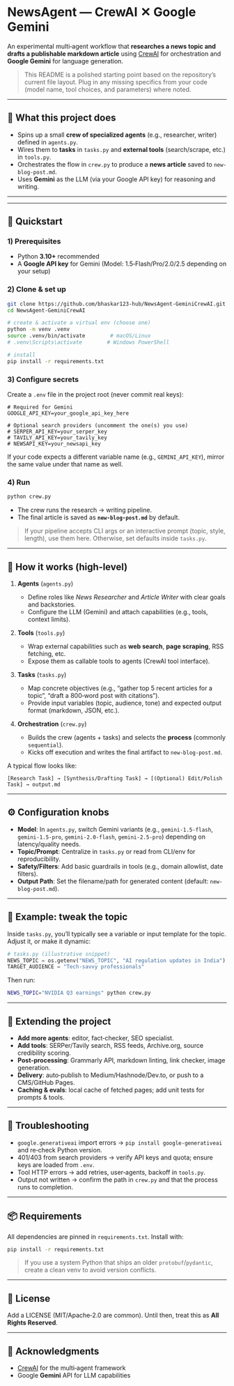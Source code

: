 # NewsAgent — CrewAI ✕ Google Gemini

An experimental multi‑agent workflow that **researches a news topic and drafts a publishable markdown article** using [CrewAI](https://github.com/crewAIInc/crewAI) for orchestration and **Google Gemini** for language generation.

> This README is a polished starting point based on the repository’s current file layout. Plug in any missing specifics from your code (model name, tool choices, and parameters) where noted.

---

## 📌 What this project does

* Spins up a small **crew of specialized agents** (e.g., researcher, writer) defined in `agents.py`.
* Wires them to **tasks** in `tasks.py` and **external tools** (search/scrape, etc.) in `tools.py`.
* Orchestrates the flow in `crew.py` to produce a **news article** saved to `new-blog-post.md`.
* Uses **Gemini** as the LLM (via your Google API key) for reasoning and writing.

---

---

## 🚀 Quickstart

### 1) Prerequisites

* Python **3.10+** recommended
* A **Google API key** for Gemini (Model: 1.5‑Flash/Pro/2.0/2.5 depending on your setup)

### 2) Clone & set up

```bash
git clone https://github.com/bhaskar123-hub/NewsAgent-GeminiCrewAI.git
cd NewsAgent-GeminiCrewAI

# create & activate a virtual env (choose one)
python -m venv .venv
source .venv/bin/activate        # macOS/Linux
# .venv\Scripts\activate        # Windows PowerShell

# install
pip install -r requirements.txt
```

### 3) Configure secrets

Create a `.env` file in the project root (never commit real keys):

```dotenv
# Required for Gemini
GOOGLE_API_KEY=your_google_api_key_here

# Optional search providers (uncomment the one(s) you use)
# SERPER_API_KEY=your_serper_key
# TAVILY_API_KEY=your_tavily_key
# NEWSAPI_KEY=your_newsapi_key
```

If your code expects a different variable name (e.g., `GEMINI_API_KEY`), mirror the same value under that name as well.

### 4) Run

```bash
python crew.py
```

* The crew runs the research → writing pipeline.
* The final article is saved as **`new-blog-post.md`** by default.

> If your pipeline accepts CLI args or an interactive prompt (topic, style, length), use them here. Otherwise, set defaults inside `tasks.py`.

---

## 🧩 How it works (high‑level)

1. **Agents** (`agents.py`)

   * Define roles like *News Researcher* and *Article Writer* with clear goals and backstories.
   * Configure the LLM (Gemini) and attach capabilities (e.g., tools, context limits).

2. **Tools** (`tools.py`)

   * Wrap external capabilities such as **web search**, **page scraping**, RSS fetching, etc.
   * Expose them as callable tools to agents (CrewAI tool interface).

3. **Tasks** (`tasks.py`)

   * Map concrete objectives (e.g., “gather top 5 recent articles for a topic”, “draft a 800‑word post with citations”).
   * Provide input variables (topic, audience, tone) and expected output format (markdown, JSON, etc.).

4. **Orchestration** (`crew.py`)

   * Builds the crew (agents + tasks) and selects the **process** (commonly `sequential`).
   * Kicks off execution and writes the final artifact to `new-blog-post.md`.

A typical flow looks like:

```
[Research Task] → [Synthesis/Drafting Task] → [(Optional) Edit/Polish Task] → output.md
```

---

## ⚙️ Configuration knobs

* **Model**: In `agents.py`, switch Gemini variants (e.g., `gemini-1.5-flash`, `gemini-1.5-pro`, `gemini-2.0-flash`, `gemini-2.5-pro`) depending on latency/quality needs.
* **Topic/Prompt**: Centralize in `tasks.py` or read from CLI/env for reproducibility.
* **Safety/Filters**: Add basic guardrails in tools (e.g., domain allowlist, date filters).
* **Output Path**: Set the filename/path for generated content (default: `new-blog-post.md`).

---

## 🧪 Example: tweak the topic

Inside `tasks.py`, you’ll typically see a variable or input template for the topic. Adjust it, or make it dynamic:

```python
# tasks.py (illustrative snippet)
NEWS_TOPIC = os.getenv("NEWS_TOPIC", "AI regulation updates in India")
TARGET_AUDIENCE = "Tech‑savvy professionals"
```

Then run:

```bash
NEWS_TOPIC="NVIDIA Q3 earnings" python crew.py
```

---

## 🔧 Extending the project

* **Add more agents**: editor, fact‑checker, SEO specialist.
* **Add tools**: SERPer/Tavily search, RSS feeds, Archive.org, source credibility scoring.
* **Post‑processing**: Grammarly API, markdown linting, link checker, image generation.
* **Delivery**: auto‑publish to Medium/Hashnode/Dev.to, or push to a CMS/GitHub Pages.
* **Caching & evals**: local cache of fetched pages; add unit tests for prompts & tools.

---

## 🐛 Troubleshooting

* `google.generativeai` import errors → `pip install google-generativeai` and re‑check Python version.
* 401/403 from search providers → verify API keys and quota; ensure keys are loaded from `.env`.
* Tool HTTP errors → add retries, user‑agents, backoff in `tools.py`.
* Output not written → confirm the path in `crew.py` and that the process runs to completion.

---

## 📦 Requirements

All dependencies are pinned in `requirements.txt`. Install with:

```bash
pip install -r requirements.txt
```

> If you use a system Python that ships an older `protobuf`/`pydantic`, create a clean venv to avoid version conflicts.

---

## 📜 License

Add a LICENSE (MIT/Apache‑2.0 are common). Until then, treat this as **All Rights Reserved**.

---

## 🙏 Acknowledgments

* [CrewAI](https://github.com/crewAIInc/crewAI) for the multi‑agent framework
* Google **Gemini** API for LLM capabilities



